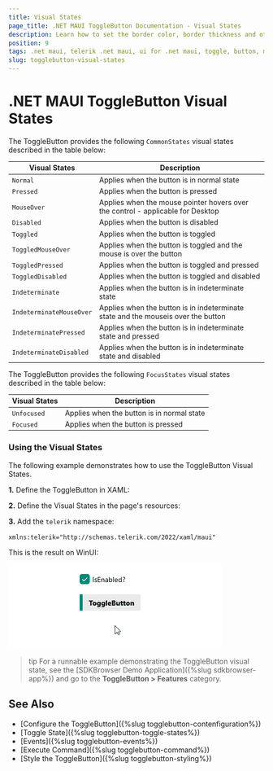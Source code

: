 ```yaml
---
title: Visual States
page_title: .NET MAUI ToggleButton Documentation - Visual States
description: Learn how to set the border color, border thickness and other in different Visual States of the Telerik ToggleButton for .NET MAUI.
position: 9
tags: .net maui, telerik .net maui, ui for .net maui, toggle, button, microsoft .net maui
slug: togglebutton-visual-states
---
```


# .NET MAUI ToggleButton Visual States

The ToggleButton provides the following `CommonStates` visual states described in the table below:

| Visual States | Description |
| ------------- | --------------- |
| `Normal` | Applies when the button is in normal state |
| `Pressed` | Applies when the button is pressed |
| `MouseOver` | Applies when the mouse pointer hovers over the control - applicable for Desktop |
| `Disabled` | Applies when the button is disabled |
| `Toggled` | Applies when the button is toggled |
| `ToggledMouseOver` | Applies when the button is toggled and the mouse is over the button |
| `ToggledPressed` | Applies when the button is toggled and pressed |
| `ToggledDisabled` | Applies when the button is toggled and disabled |
| `Indeterminate` | Applies when the button is in indeterminate state |
| `IndeterminateMouseOver` | Applies when the button is in indeterminate state and the mouseis over the button |
| `IndeterminatePressed` | Applies when the button is in indeterminate state and pressed |
| `IndeterminateDisabled` | Applies when the button is in indeterminate state and disabled |

The ToggleButton provides the following `FocusStates` visual states described in the table below:

| Visual States | Description |
| ------------- | --------------- |
| `Unfocused` | Applies when the button is in normal state |
| `Focused` | Applies when the button is pressed |

### Using the Visual States

The following example demonstrates how to use the ToggleButton Visual States.

**1.** Define the ToggleButton in XAML:

<snippet id='togglebutton-visual-states' />

**2.** Define the Visual States in the page's resources:

<snippet id='togglebutton-visual-states-resources' />

**3.** Add the `telerik` namespace:

```XAML
xmlns:telerik="http://schemas.telerik.com/2022/xaml/maui"
```

This is the result on WinUI: 

![.NET MAUI ToggleButton Visual States](images/togglebutton-visualstates.gif)

>tip For a runnable example demonstrating the ToggleButton visual state, see the [SDKBrowser Demo Application]({%slug sdkbrowser-app%}) and go to the **ToggleButton > Features** category.

## See Also

- [Configure the ToggleButton]({%slug togglebutton-contenfiguration%})
- [Toggle State]({%slug togglebutton-toggle-states%})
- [Events]({%slug togglebutton-events%})
- [Execute Command]({%slug togglebutton-command%})
- [Style the ToggleButton]({%slug togglebutton-styling%})
